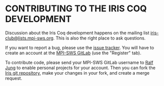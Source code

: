 # CONTRIBUTING TO THE IRIS COQ DEVELOPMENT

Discussion about the Iris Coq development happens on the mailing list
[iris-club@lists.mpi-sws.org](https://lists.mpi-sws.org/listinfo/iris-club).
This is also the right place to ask questions.

If you want to report a bug, please use the
[issue tracker](https://gitlab.mpi-sws.org/FP/iris-coq/issues).  You will have
to create an account at the
[MPI-SWS GitLab](https://gitlab.mpi-sws.org/users/sign_in) (use the "Register"
tab).

To contribute code, please send your MPI-SWS GitLab username to
[Ralf Jung](https://gitlab.mpi-sws.org/jung) to enable personal projects for
your account.  Then you can fork the
[Iris git repository](https://gitlab.mpi-sws.org/FP/iris-coq/), make your
changes in your fork, and create a merge request.
